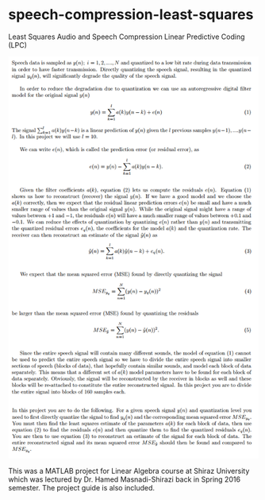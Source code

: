 # speech-compression-least-squares
Least Squares Audio and Speech Compression Linear Predictive Coding (LPC)

![Screenshot](project-info.png)

This was a MATLAB project for Linear Algebra course at Shiraz University which was lectured by Dr. Hamed Masnadi-Shirazi back in Spring 2016 semester. The project guide is also included.
